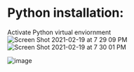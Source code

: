 # Python installation: 
Activate Python virtual enviornment
![Screen Shot 2021-02-19 at 7 29 09 PM](https://user-images.githubusercontent.com/46041564/108582676-95bbee80-72e9-11eb-8ef9-7d82092e0cd3.png)
![Screen Shot 2021-02-19 at 7 30 01 PM](https://user-images.githubusercontent.com/46041564/108582678-981e4880-72e9-11eb-9b14-eeb7e3cf19e9.png)

![image](https://user-images.githubusercontent.com/46041564/108582824-7376a080-72ea-11eb-9e24-0da0cab23c98.png)
